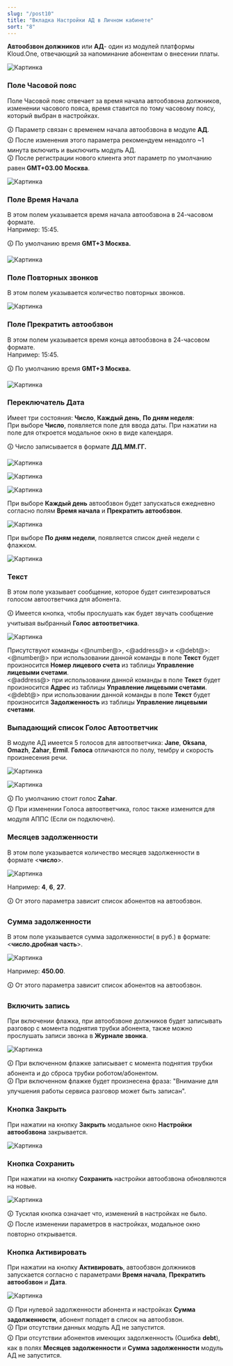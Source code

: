 ```yaml
---
slug: "/post10"
title: "Вкладка Настройки АД в Личном кабинете"
sort: "8"
---
```


**Автообзвон должников** или **АД**- один из модулей платформы Kloud.One, отвечающий за напоминание абонентам о внесении платы.

![Картинка](./images/settings_ad_main.png "Модальное окно Настройки автообзвона по умолчанию")

### Поле Часовой пояс

Поле Часовой пояс отвечает за время начала автообзвона должников, изменении часового пояса, время ставится по тому часовому поясу, который выбран в настройках. 

🛈 Параметр связан с временем начала автообзвона в модуле **АД**.  
🛈 После изменения этого параметра рекомендуем ненадолго ~1 минута включить и выключить модуль АД.  
🛈 После регистрации нового клиента этот параметр по умолчанию равен **GMT+03.00 Москва**.

![Картинка](./images/settings_ad_time_zone.png "Поле Часовой пояс")

### Поле Время Начала

В этом полем указывается время начала автообзвона в 24-часовом формате.  
Например: 15:45.

🛈 По умолчанию время **GMT+3 Москва.**

![Картинка](./images/settings_ad_time_start.png "Поле Часовой пояс")

### Поле Повторных звонков

В этом полем указывается количество повторных звонков.

![Картинка](./images/settings_ad_repeat_call.png "Поле Повторных звонков")

### Поле Прекратить автообзвон

В этом полем указывается время конца автообзвона в 24-часовом формате.  
Например: 15:45.

🛈 По умолчанию время **GMT+3 Москва.**

![Картинка](./images/settings_ad_time_end.png "Поле Повторных звонков")

### Переключатель Дата

Имеет три состояния:  **Число**, **Каждый день**, **По дням неделя**:  
При выборе **Число**, появляется поле для ввода даты. При нажатии на поле для откроется модальное окно в виде календаря.

🛈 Число записывается в формате **ДД.ММ.ГГ.**

![Картинка](./images/settings_ad_pick_date_every_day.png "Выбрали Число")

![Картинка](./images/settings_ad_pick_date_count_calendar.png "После нажатия на поле ввода открылся календарь")

![Картинка](./images/settings_ad_pick_date_count.png "Выбрали 30 сентября")

При выборе **Каждый день** автообзвон будет запускаться ежедневно согласно полям **Время начала** и **Прекратить автообзвон**.

![Картинка](./images/settings_ad_pick_date_every_day.png "Выбрали Каждый день")

При выборе  **По дням недели**, появляется список дней недели с флажком.

![Картинка](./images/settings_ad_pick_date_days.png "Выбрали По дням недели")

### Текст

В этом поле указывает сообщение, которое будет синтезироваться голосом автоответчика для абонента.

🛈 Имеется кнопка, чтобы прослушать как будет звучать сообщение учитывая выбранный **Голос автоответчика**.

![Картинка](./images/settings_ad_filed_text.png "Поле Текст")

Присутствуют команды <@number@>, <@address@> и <@debt@>:  
<@number@> при использовании данной команды в поле **Текст** будет произносится **Номер лицевого  счета** из таблицы **Управление лицевыми счетами**.  
<@address@>  при использовании данной команды в поле **Текст** будет произносится **Адрес** из таблицы **Управление лицевыми счетами**.  
<@debt@> при использовании данной команды в поле **Текст** будет произносится **Задолженность** из таблицы **Управление лицевыми счетами**.

### Выпадающий список Голос Автоответчик

В модуле АД имеется 5 голосов для автоответчика:  **Jane**, **Oksana**, **Omazh**, **Zahar**, **Ermil**. **Голоса** отличаются по полу, тембру и скорость произнесения речи.

![Картинка](./images/settings_ad_voice.png "Выпадающий список Голос Автоответчика")

![Картинка](./images/settings_ad_voice_all.png "Все Голоса Автоответчика")

🛈 По умолчанию стоит голос **Zahar**.  
🛈 При изменении Голоса автоответчика, голос также изменится для модуля АППС (Если он подключен).

### Месяцев задолженности

В этом поле указывается  количество месяцев задолженности в формате <**число**>.  

![Картинка](./images/settings_ad_mouth_debt.png "Поле Месяцев задолженности")

Например:  **4**, **6**, **27**.

🛈 От этого параметра зависит список абонентов на автообзвон.

### Сумма задолженности

В этом поле указывается сумма задолженности( в руб.) в формате: <**число.дробная часть**>.  

![Картинка](./images/settings_ad_sum_debt.png "Поле Сумма задолженности")

Например:  **450.00**.

🛈 От этого параметра зависит список абонентов на автообзвон.

### Включить запись

При включении флажка, при автообзвоне должников будет записывать разговор с момента поднятия трубки абонента, также можно прослушать записи звонка в **Журнале звонка**.

![Картинка](./images/settings_ad_checkbox_record.png "Поле Включить запись")

🛈 При включенном флажке записывает с момента поднятия трубки абонента и до сброса трубки роботом/абонентом.  
🛈 При включенном флажке будет произнесена фраза: "Внимание для улучшения работы сервиса разговор может быть записан".  

### Кнопка Закрыть

При нажатии на кнопку **Закрыть**  модальное окно **Настройки автообзвона** закрывается.

![Картинка](./images/settings_ad_butt_close.png "Кнопка Закрыть")

### Кнопка Сохранить

При нажатии на кнопку **Сохранить** настройки автообзвона обновляются на новые.

![Картинка](./images/settings_ad_butt_save.png "Кнопка Сохранить")

🛈 Тусклая кнопка означает что, изменений в настройках не было.  
🛈 После изменении параметров в настройках, модальное окно повторно открывается.  

### Кнопка Активировать

При нажатии на кнопку **Активировать**, автообзвон должников запускается согласно с параметрами **Время начала**, **Прекратить автообзвон** и **Дата**.

![Картинка](./images/settings_ad_butt_enable.png "Кнопка Активировать")

🛈 При нулевой задолженности абонента и настройках **Сумма задолженности**, абонент попадет в список на автообзвон.  
🛈 При отсутствии данных модуль АД не запустится.  
🛈 При отсутствии абонентов имеющих задолженность (Ошибка **debt**), как в полях **Месяцев задолженности** и **Сумма задолженности**  модуль АД не запустится.

